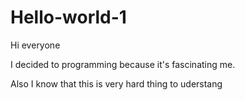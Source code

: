 # Hello-world-1

Hi everyone 

I decided to programming because it's fascinating me. 

Also I know that this is very hard thing to uderstang 
